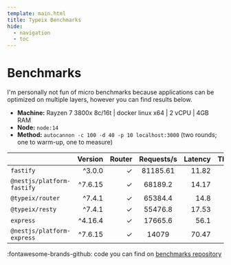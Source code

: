 ```yaml
---
template: main.html
title: Typeix Benchmarks
hide:
  - navigation
  - toc
---
```

# Benchmarks
I'm personally not fun of micro benchmarks because applications can be optimized on multiple layers, however you can find
results below.


* __Machine:__ Rayzen 7 3800x 8c/16t | docker linux x64 | 2 vCPU | 4GB RAM
* __Node:__ `node:14`
* __Method:__ `autocannon -c 100 -d 40 -p 10 localhost:3000` (two rounds; one to warm-up, one to measure)

|                          | Version | Router | Requests/s | Latency | Throughput/Mb |
| :--                      | --:     | --:    | :-:        | --:     | --:           |
|`fastify`                 | ^3.0.0  | ✓      | 81185.61   | 11.82   | 15.18         |
|`@nestjs/platform-fastify`| ^7.6.15 | ✓      | 68189.2    | 14.17   | 12.75         |
|`@typeix/router`          | ^7.4.1  | ✓      | 65384.4    | 14.8    | 9.15          |
|`@typeix/resty`          | ^7.4.1  | ✓      | 55476.8    | 17.53   | 7.77          |
|`express`                 | ^4.16.4 | ✓      | 17665.6    | 56.1    | 3.30          |
|`@nestjs/platform-express`| ^7.6.15 | ✓      | 14079      | 70.47   | 3.55          |

:fontawesome-brands-github: code you can find on [benchmarks repository](https://github.com/typeix/benchmarks)   
